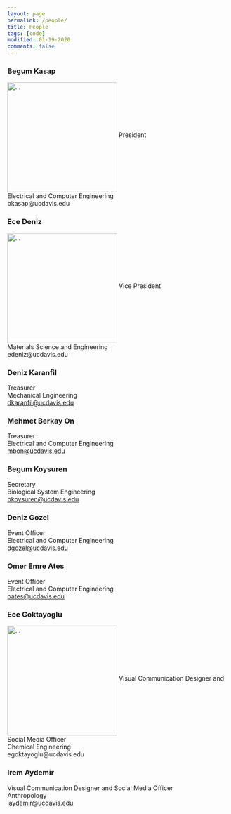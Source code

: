 ```yaml
---
layout: page
permalink: /people/
title: People
tags: [code]
modified: 01-19-2020
comments: false
---
```


### Begum Kasap
<img align="middle" width="250" src="{{ site.url }}/images/Begum.JPEG" alt="...">
President <br/>
Electrical and Computer Engineering <br/>
bkasap@ucdavis.edu <br/>
                                                                                                                                                
### Ece Deniz 
<img align="middle" width="250" src="{{ site.url }}/images/EceDeniz.jpg" alt="...">
Vice President <br/>
Materials Science and Engineering <br/>
edeniz@ucdavis.edu <br/>
                                                                                    
### Deniz Karanfil
Treasurer <br/>
Mechanical Engineering <br/>
dkaranfil@ucdavis.edu <br/>
                                                                           
### Mehmet Berkay On
Treasurer <br/>
Electrical and Computer Engineering <br/>
mbon@ucdavis.edu <br/>

### Begum Koysuren
Secretary <br/>
Biological System Engineering <br/>
bkoysuren@ucdavis.edu <br/>

### Deniz Gozel
Event Officer <br/>
Electrical and Computer Engineering <br/>
dgozel@ucdavis.edu <br/>

### Omer Emre Ates
Event Officer <br/>
Electrical and Computer Engineering <br/>
oates@ucdavis.edu <br/>

### Ece Goktayoglu
<img align="middle" width="250" src="{{ site.url }}/images/Ece.jpg" alt="...">
Visual Communication Designer and Social Media Officer <br/>
Chemical Engineering <br/>
egoktayoglu@ucdavis.edu <br/>

### Irem Aydemir
Visual Communication Designer and Social Media Officer <br/>
Anthropology <br/>
iaydemir@ucdavis.edu <br/>
                                                                                 


